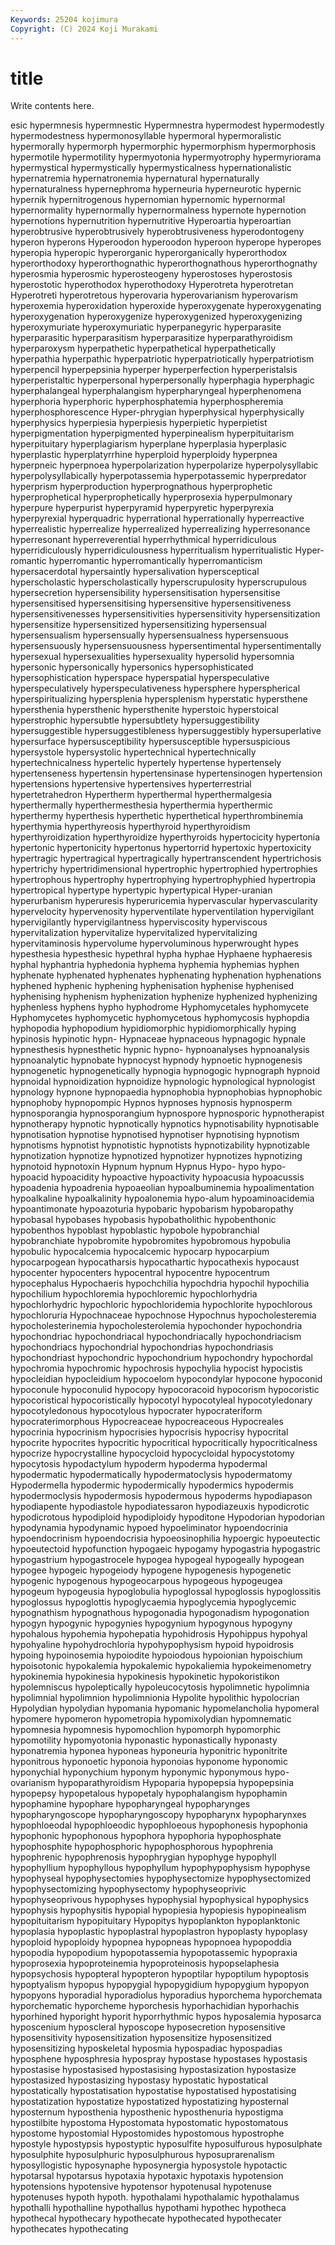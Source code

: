 ```yaml
---
Keywords: 25204 kojimura
Copyright: (C) 2024 Koji Murakami
---
```


# title

Write contents here.



esic hypermnesis hypermnestic Hypermnestra hypermodest
hypermodestly hypermodestness hypermonosyllable hypermoral hypermoralistic hypermorally hypermorph hypermorphic hypermorphism hypermorphosis
hypermotile hypermotility hypermyotonia hypermyotrophy hypermyriorama hypermystical hypermystically hypermysticalness hypernationalistic hypernatremia
hypernatronemia hypernatural hypernaturally hypernaturalness hypernephroma hyperneuria hyperneurotic hypernic hypernik hypernitrogenous
hypernomian hypernomic hypernormal hypernormality hypernormally hypernormalness hypernote hypernotion hypernotions hypernutrition
hypernutritive Hyperoartia hyperoartian hyperobtrusive hyperobtrusively hyperobtrusiveness hyperodontogeny hyperon hyperons Hyperoodon
hyperoodon hyperoon hyperope hyperopes hyperopia hyperopic hyperorganic hyperorganically hyperorthodox hyperorthodoxy
hyperorthognathic hyperorthognathous hyperorthognathy hyperosmia hyperosmic hyperosteogeny hyperostoses hyperostosis hyperostotic hyperothodox
hyperothodoxy Hyperotreta hyperotretan Hyperotreti hyperotretous hyperovaria hyperovarianism hyperovarism hyperoxemia hyperoxidation
hyperoxide hyperoxygenate hyperoxygenating hyperoxygenation hyperoxygenize hyperoxygenized hyperoxygenizing hyperoxymuriate hyperoxymuriatic hyperpanegyric
hyperparasite hyperparasitic hyperparasitism hyperparasitize hyperparathyroidism hyperparoxysm hyperpathetic hyperpathetical hyperpathetically hyperpathia
hyperpathic hyperpatriotic hyperpatriotically hyperpatriotism hyperpencil hyperpepsinia hyperper hyperperfection hyperperistalsis hyperperistaltic
hyperpersonal hyperpersonally hyperphagia hyperphagic hyperphalangeal hyperphalangism hyperpharyngeal hyperphenomena hyperphoria hyperphoric
hyperphosphatemia hyperphospheremia hyperphosphorescence Hyper-phrygian hyperphysical hyperphysically hyperphysics hyperpiesia hyperpiesis hyperpietic
hyperpietist hyperpigmentation hyperpigmented hyperpinealism hyperpituitarism hyperpituitary hyperplagiarism hyperplane hyperplasia hyperplasic
hyperplastic hyperplatyrrhine hyperploid hyperploidy hyperpnea hyperpneic hyperpnoea hyperpolarization hyperpolarize hyperpolysyllabic
hyperpolysyllabically hyperpotassemia hyperpotassemic hyperpredator hyperprism hyperproduction hyperprognathous hyperprophetic hyperprophetical hyperprophetically
hyperprosexia hyperpulmonary hyperpure hyperpurist hyperpyramid hyperpyretic hyperpyrexia hyperpyrexial hyperquadric hyperrational
hyperrationally hyperreactive hyperrealistic hyperrealize hyperrealized hyperrealizing hyperresonance hyperresonant hyperreverential hyperrhythmical
hyperridiculous hyperridiculously hyperridiculousness hyperritualism hyperritualistic Hyper-romantic hyperromantic hyperromantically hyperromanticism hypersacerdotal
hypersaintly hypersalivation hypersceptical hyperscholastic hyperscholastically hyperscrupulosity hyperscrupulous hypersecretion hypersensibility hypersensitisation
hypersensitise hypersensitised hypersensitising hypersensitive hypersensitiveness hypersensitivenesses hypersensitivities hypersensitivity hypersensitization hypersensitize
hypersensitized hypersensitizing hypersensual hypersensualism hypersensually hypersensualness hypersensuous hypersensuously hypersensuousness hypersentimental
hypersentimentally hypersexual hypersexualities hypersexuality hypersolid hypersomnia hypersonic hypersonically hypersonics hypersophisticated
hypersophistication hyperspace hyperspatial hyperspeculative hyperspeculatively hyperspeculativeness hypersphere hyperspherical hyperspiritualizing hypersplenia
hypersplenism hyperstatic hypersthene hypersthenia hypersthenic hypersthenite hyperstoic hyperstoical hyperstrophic hypersubtle
hypersubtlety hypersuggestibility hypersuggestible hypersuggestibleness hypersuggestibly hypersuperlative hypersurface hypersusceptibility hypersusceptible hypersuspicious
hypersystole hypersystolic hypertechnical hypertechnically hypertechnicalness hypertelic hypertely hypertense hypertensely hypertenseness
hypertensin hypertensinase hypertensinogen hypertension hypertensions hypertensive hypertensives hyperterrestrial hypertetrahedron Hypertherm
hyperthermal hyperthermalgesia hyperthermally hyperthermesthesia hyperthermia hyperthermic hyperthermy hyperthesis hyperthetic hyperthetical
hyperthrombinemia hyperthymia hyperthyreosis hyperthyroid hyperthyroidism hyperthyroidization hyperthyroidize hyperthyroids hypertocicity hypertonia
hypertonic hypertonicity hypertonus hypertorrid hypertoxic hypertoxicity hypertragic hypertragical hypertragically hypertranscendent
hypertrichosis hypertrichy hypertridimensional hypertrophic hypertrophied hypertrophies hypertrophous hypertrophy hypertrophying hypertrophyphied
hypertropia hypertropical hypertype hypertypic hypertypical Hyper-uranian hyperurbanism hyperuresis hyperuricemia hypervascular
hypervascularity hypervelocity hypervenosity hyperventilate hyperventilation hypervigilant hypervigilantly hypervigilantness hyperviscosity hyperviscous
hypervitalization hypervitalize hypervitalized hypervitalizing hypervitaminosis hypervolume hypervoluminous hyperwrought hypes hypesthesia
hypesthesic hypethral hypha hyphae Hyphaene hyphaeresis hyphal hyphantria hyphedonia hyphema
hyphemia hyphemias hyphen hyphenate hyphenated hyphenates hyphenating hyphenation hyphenations hyphened
hyphenic hyphening hyphenisation hyphenise hyphenised hyphenising hyphenism hyphenization hyphenize hyphenized
hyphenizing hyphenless hyphens hypho hyphodrome Hyphomycetales hyphomycete Hyphomycetes hyphomycetic hyphomycetous
hyphomycosis hyphopdia hyphopodia hyphopodium hypidiomorphic hypidiomorphically hyping hypinosis hypinotic hypn-
Hypnaceae hypnaceous hypnagogic hypnale hypnesthesis hypnesthetic hypnic hypno- hypnoanalyses hypnoanalysis
hypnoanalytic hypnobate hypnocyst hypnody hypnoetic hypnogenesis hypnogenetic hypnogenetically hypnogia hypnogogic
hypnograph hypnoid hypnoidal hypnoidization hypnoidize hypnologic hypnological hypnologist hypnology hypnone
hypnopaedia hypnophobia hypnophobias hypnophobic hypnophoby hypnopompic Hypnos hypnoses hypnosis hypnosperm
hypnosporangia hypnosporangium hypnospore hypnosporic hypnotherapist hypnotherapy hypnotic hypnotically hypnotics hypnotisability
hypnotisable hypnotisation hypnotise hypnotised hypnotiser hypnotising hypnotism hypnotisms hypnotist hypnotistic
hypnotists hypnotizability hypnotizable hypnotization hypnotize hypnotized hypnotizer hypnotizes hypnotizing hypnotoid
hypnotoxin Hypnum hypnum Hypnus Hypo- hypo hypo- hypoacid hypoacidity hypoactive
hypoactivity hypoacusia hypoacussis hypoadenia hypoadrenia hypoaeolian hypoalbuminemia hypoalimentation hypoalkaline hypoalkalinity
hypoalonemia hypo-alum hypoaminoacidemia hypoantimonate hypoazoturia hypobaric hypobarism hypobaropathy hypobasal hypobases
hypobasis hypobatholithic hypobenthonic hypobenthos hypoblast hypoblastic hypobole hypobranchial hypobranchiate hypobromite
hypobromites hypobromous hypobulia hypobulic hypocalcemia hypocalcemic hypocarp hypocarpium hypocarpogean hypocatharsis
hypocathartic hypocathexis hypocaust hypocenter hypocenters hypocentral hypocentre hypocentrum hypocephalus Hypochaeris
hypochchilia hypochdria hypochil hypochilia hypochilium hypochloremia hypochloremic hypochlorhydria hypochlorhydric hypochloric
hypochloridemia hypochlorite hypochlorous hypochloruria Hypochnaceae hypochnose Hypochnus hypocholesteremia hypocholesterinemia hypocholesterolemia
hypochonder hypochondria hypochondriac hypochondriacal hypochondriacally hypochondriacism hypochondriacs hypochondrial hypochondrias hypochondriasis
hypochondriast hypochondric hypochondrium hypochondry hypochordal hypochromia hypochromic hypochrosis hypochylia hypocist
hypocistis hypocleidian hypocleidium hypocoelom hypocondylar hypocone hypoconid hypoconule hypoconulid hypocopy
hypocoracoid hypocorism hypocoristic hypocoristical hypocoristically hypocotyl hypocotyleal hypocotyledonary hypocotyledonous hypocotylous
hypocrater hypocrateriform hypocraterimorphous Hypocreaceae hypocreaceous Hypocreales hypocrinia hypocrinism hypocrisies hypocrisis
hypocrisy hypocrital hypocrite hypocrites hypocritic hypocritical hypocritically hypocriticalness hypocrize hypocrystalline
hypocycloid hypocycloidal hypocystotomy hypocytosis hypodactylum hypoderm hypoderma hypodermal hypodermatic hypodermatically
hypodermatoclysis hypodermatomy Hypodermella hypodermic hypodermically hypodermics hypodermis hypodermoclysis hypodermosis hypodermous
hypoderms hypodiapason hypodiapente hypodiastole hypodiatessaron hypodiazeuxis hypodicrotic hypodicrotous hypodiploid hypodiploidy
hypoditone Hypodorian hypodorian hypodynamia hypodynamic hypoed hypoeliminator hypoendocrinia hypoendocrinism hypoendocrisia
hypoeosinophilia hypoergic hypoeutectic hypoeutectoid hypofunction hypogaeic hypogamy hypogastria hypogastric hypogastrium
hypogastrocele hypogea hypogeal hypogeally hypogean hypogee hypogeic hypogeiody hypogene hypogenesis
hypogenetic hypogenic hypogenous hypogeocarpous hypogeous hypogeugea hypogeum hypogeusia hypoglobulia hypoglossal
hypoglossis hypoglossitis hypoglossus hypoglottis hypoglycaemia hypoglycemia hypoglycemic hypognathism hypognathous hypogonadia
hypogonadism hypogonation hypogyn hypogynic hypogynies hypogynium hypogynous hypogyny hypohalous hypohemia
hypohepatia hypohidrosis Hypohippus hypohyal hypohyaline hypohydrochloria hypohypophysism hypoid hypoidrosis hypoing
hypoinosemia hypoiodite hypoiodous hypoionian hypoischium hypoisotonic hypokalemia hypokalemic hypokaliemia hypokeimenometry
hypokinemia hypokinesia hypokinesis hypokinetic hypokoristikon hypolemniscus hypoleptically hypoleucocytosis hypolimnetic hypolimnia
hypolimnial hypolimnion hypolimnionia Hypolite hypolithic hypolocrian Hypolydian hypolydian hypomania hypomanic
hypomelancholia hypomeral hypomere hypomeron hypometropia hypomixolydian hypomnematic hypomnesia hypomnesis hypomochlion
hypomorph hypomorphic hypomotility hypomyotonia hyponastic hyponastically hyponasty hyponatremia hyponea hyponeas
hyponeuria hyponitric hyponitrite hyponitrous hyponoetic hyponoia hyponoias hyponome hyponomic hyponychial
hyponychium hyponym hyponymic hyponymous hypo-ovarianism hypoparathyroidism Hypoparia hypopepsia hypopepsinia hypopepsy
hypopetalous hypopetaly hypophalangism hypophamin hypophamine hypophare hypopharyngeal hypopharynges hypopharyngoscope hypopharyngoscopy
hypopharynx hypopharynxes hypophloeodal hypophloeodic hypophloeous hypophonesis hypophonia hypophonic hypophonous hypophora
hypophoria hypophosphate hypophosphite hypophosphoric hypophosphorous hypophrenia hypophrenic hypophrenosis hypophrygian hypophyge
hypophyll hypophyllium hypophyllous hypophyllum hypophypophysism hypophyse hypophyseal hypophysectomies hypophysectomize hypophysectomized
hypophysectomizing hypophysectomy hypophyseoprivic hypophyseoprivous hypophyses hypophysial hypophysical hypophysics hypophysis hypophysitis
hypopial hypopiesia hypopiesis hypopinealism hypopituitarism hypopituitary Hypopitys hypoplankton hypoplanktonic hypoplasia
hypoplastic hypoplastral hypoplastron hypoplasty hypoplasy hypoploid hypoploidy hypopnea hypopneas hypopnoea
hypopoddia hypopodia hypopodium hypopotassemia hypopotassemic hypopraxia hypoprosexia hypoproteinemia hypoproteinosis hypopselaphesia
hypopsychosis hypopteral hypopteron hypoptilar hypoptilum hypoptosis hypoptyalism hypopus hypopygial hypopygidium
hypopygium hypopyon hypopyons hyporadial hyporadiolus hyporadius hyporchema hyporchemata hyporchematic hyporcheme
hyporchesis hyporhachidian hyporhachis hyporhined hyporight hyporit hyporrhythmic hypos hyposalemia hyposarca
hyposcenium hyposcleral hyposcope hyposecretion hyposensitive hyposensitivity hyposensitization hyposensitize hyposensitized hyposensitizing
hyposkeletal hyposmia hypospadiac hypospadias hyposphene hyposphresia hypospray hypostase hypostases hypostasis
hypostasise hypostasised hypostasising hypostasization hypostasize hypostasized hypostasizing hypostasy hypostatic hypostatical
hypostatically hypostatisation hypostatise hypostatised hypostatising hypostatization hypostatize hypostatized hypostatizing hyposternal
hyposternum hyposthenia hyposthenic hyposthenuria hypostigma hypostilbite hypostoma Hypostomata hypostomatic hypostomatous
hypostome hypostomial Hypostomides hypostomous hypostrophe hypostyle hypostypsis hypostyptic hyposulfite hyposulfurous
hyposulphate hyposulphite hyposulphuric hyposulphurous hyposuprarenalism hyposyllogistic hyposynaphe hyposynergia hyposystole hypotactic
hypotarsal hypotarsus hypotaxia hypotaxic hypotaxis hypotension hypotensions hypotensive hypotensor hypotenusal
hypotenuse hypotenuses hypoth hypoth. hypothalami hypothalamic hypothalamus hypothalli hypothalline hypothallus
hypothami hypothec hypotheca hypothecal hypothecary hypothecate hypothecated hypothecater hypothecates hypothecating
